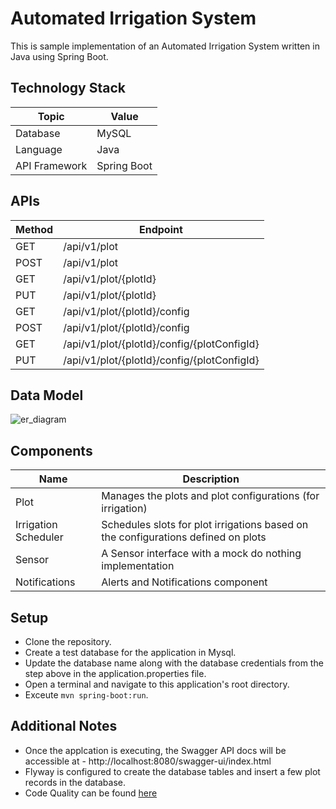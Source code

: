 # Automated Irrigation System
This is sample implementation of an Automated Irrigation System written in Java using Spring Boot.

## Technology Stack

| Topic | Value |
| ------------ | ------------ |
| Database  |  MySQL |
| Language | Java |
| API Framework | Spring Boot |

## APIs

| Method | Endpoint |
| ------------ | ------------ |
| GET | /api/v1/plot |
| POST| /api/v1/plot |
| GET|  /api/v1/plot/{plotId}|
| PUT| /api/v1/plot/{plotId}|
| GET| /api/v1/plot/{plotId}/config|
| POST| /api/v1/plot/{plotId}/config|
| GET| /api/v1/plot/{plotId}/config/{plotConfigId}|
| PUT| /api/v1/plot/{plotId}/config/{plotConfigId}|

## Data Model

![er_diagram](https://user-images.githubusercontent.com/1014107/203373289-57d125fe-25cc-49e7-9d9a-b598ab8190a8.png)

## Components

| Name | Description |
| ------------ | ------------ |
| Plot | Manages the plots and plot configurations (for irrigation) |
| Irrigation Scheduler | Schedules slots for plot irrigations based on the configurations defined on plots |
| Sensor | A Sensor interface with a mock do nothing implementation  |
| Notifications | Alerts and Notifications component |

## Setup

 - Clone the repository.
 - Create a test database for the application in Mysql.
 - Update the database name along with the database credentials from the step above in the application.properties file.
 - Open a terminal and navigate to this application's root directory.
 - Exceute `mvn spring-boot:run`.

## Additional Notes

 - Once the applcation is executing, the Swagger API docs will be accessible at - http://localhost:8080/swagger-ui/index.html
 - Flyway is configured to create the database tables and insert a few plot records in the database.
 - Code Quality can be found [here](https://app.codacy.com/gh/shashikant-p/irrigation-system/issues)
